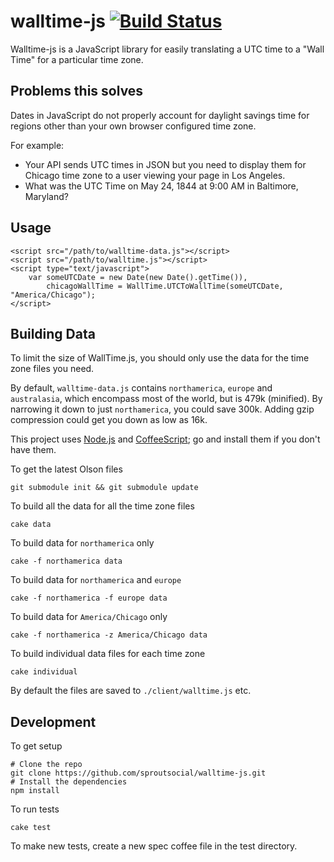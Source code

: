 walltime-js [![Build Status](https://secure.travis-ci.org/sproutsocial/walltime-js.png)](http://travis-ci.org/sproutsocial/walltime-js)
===========

Walltime-js is a JavaScript library for easily translating a UTC time to a "Wall Time" for a particular time zone.

## Problems this solves

Dates in JavaScript do not properly account for daylight savings time for regions other than your own browser configured time zone.

For example:

- Your API sends UTC times in JSON but you need to display them for Chicago time zone to a user viewing your page in Los Angeles.
- What was the UTC Time on May 24, 1844 at 9:00 AM in Baltimore, Maryland?

## Usage

    <script src="/path/to/walltime-data.js"></script>
    <script src="/path/to/walltime.js"></script>
    <script type="text/javascript">
        var someUTCDate = new Date(new Date().getTime()),
            chicagoWallTime = WallTime.UTCToWallTime(someUTCDate, "America/Chicago");
    </script>

## Building Data

To limit the size of WallTime.js, you should only use the data for the time zone files you need.  

By default, `walltime-data.js` contains `northamerica`, `europe` and `australasia`, which encompass most of the world, but is 479k (minified).  By narrowing it down to just `northamerica`, you could save 300k. Adding gzip compression could get you down as low as 16k.

This project uses [Node.js](http://nodejs.org) and [CoffeeScript](http://coffeescript.org); go and install them if you don't have them.

To get the latest Olson files

    git submodule init && git submodule update

To build all the data for all the time zone files

    cake data

To build data for `northamerica` only

    cake -f northamerica data

To build data for `northamerica` and `europe`

    cake -f northamerica -f europe data

To build data for `America/Chicago` only

    cake -f northamerica -z America/Chicago data

To build individual data files for each time zone

    cake individual

By default the files are saved to `./client/walltime.js` etc.

## Development

To get setup

    # Clone the repo
    git clone https://github.com/sproutsocial/walltime-js.git
    # Install the dependencies
    npm install

To run tests

    cake test

To make new tests, create a new spec coffee file in the test directory.
